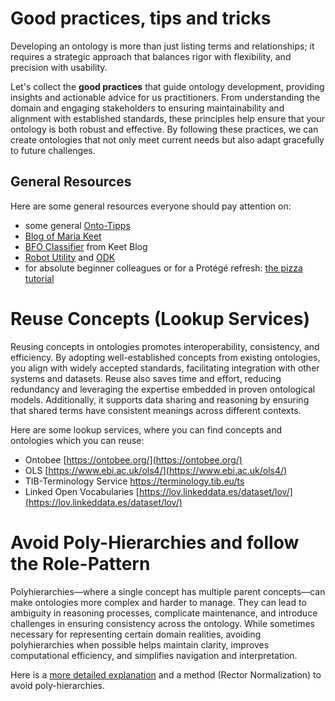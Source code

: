 # Good practices, tips and tricks
Developing an ontology is more than just listing terms and relationships; it requires a strategic approach that balances rigor with flexibility, and precision with usability.

Let's collect the **good practices** that guide ontology development, providing insights and actionable advice for us practitioners. From understanding the domain and engaging stakeholders to ensuring maintainability and alignment with established standards, these principles help ensure that your ontology is both robust and effective. By following these practices, we can create ontologies that not only meet current needs but also adapt gracefully to future challenges.


## General Resources

Here are some general resources everyone should pay attention on:

* some general [Onto-Tipps](https://douroucouli.wordpress.com/2019/03/09/ontotips-a-series-of-assorted-ontology-development-guidelines/)
* [Blog of Maria Keet](https://keet.wordpress.com/)
* [BFO Classifier](https://keet.wordpress.com/2023/06/29/improved-the-bfo-classifier/) from Keet Blog
* [Robot Utility](https://robot.obolibrary.org/) and [ODK](https://github.com/INCATools/ontology-development-kit)
* for absolute beginner colleagues or for a Protégé refresh: [the pizza tutorial](https://www.michaeldebellis.com/post/new-protege-pizza-tutorial)

# Reuse Concepts (Lookup Services) 

Reusing concepts in ontologies promotes interoperability, consistency, and efficiency. By adopting well-established concepts from existing ontologies, you align with widely accepted standards, facilitating integration with other systems and datasets. Reuse also saves time and effort, reducing redundancy and leveraging the expertise embedded in proven ontological models. Additionally, it supports data sharing and reasoning by ensuring that shared terms have consistent meanings across different contexts.

Here are some lookup services, where you can find concepts and ontologies which you can reuse:

* Ontobee [https://ontobee.org/](https://ontobee.org/)
* OLS [https://www.ebi.ac.uk/ols4/](https://www.ebi.ac.uk/ols4/)
* TIB-Terminology Service [https://terminology.tib.eu/ts
](https://terminology.tib.eu/ts)
* Linked Open Vocabularies [https://lov.linkeddata.es/dataset/lov/](https://lov.linkeddata.es/dataset/lov/)


# Avoid Poly-Hierarchies and follow the Role-Pattern

Polyhierarchies—where a single concept has multiple parent concepts—can make ontologies more complex and harder to manage. They can lead to ambiguity in reasoning processes, complicate maintenance, and introduce challenges in ensuring consistency across the ontology. While sometimes necessary for representing certain domain realities, avoiding polyhierarchies when possible helps maintain clarity, improves computational efficiency, and simplifies navigation and interpretation.

Here is a [more detailed explanation](https://douroucouli.wordpress.com/2019/06/29/ontotip-learn-the-rector-normalization-technique/) and a method (Rector Normalization) to avoid poly-hierarchies.


